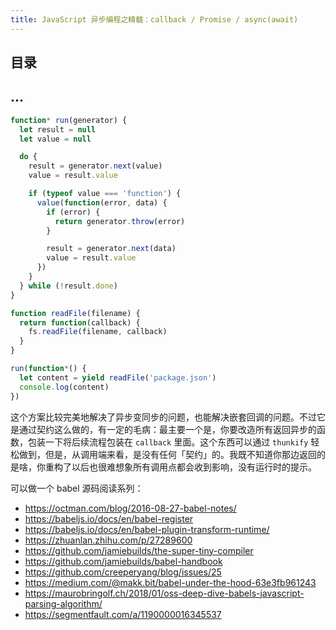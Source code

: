 ```yaml
---
title: JavaScript 异步编程之精髓：callback / Promise / async(await)
---
```


## 目录

## ...

```javascript
function* run(generator) {
  let result = null
  let value = null

  do {
    result = generator.next(value)
    value = result.value

    if (typeof value === 'function') {
      value(function(error, data) {
        if (error) {
          return generator.throw(error)
        }

        result = generator.next(data)
        value = result.value
      })
    }
  } while (!result.done)
}

function readFile(filename) {
  return function(callback) {
    fs.readFile(filename, callback)
  }
}

run(function*() {
  let content = yield readFile('package.json')
  console.log(content)
})
```

这个方案比较完美地解决了异步变同步的问题，也能解决嵌套回调的问题。不过它是通过契约这么做的，有一定的毛病：最主要一个是，你要改造所有返回异步的函数，包装一下将后续流程包装在 `callback` 里面。这个东西可以通过 `thunkify` 轻松做到，但是，从调用端来看，是没有任何「契约」的。我既不知道你那边返回的是啥，你重构了以后也很难想象所有调用点都会收到影响，没有运行时的提示。

可以做一个 babel 源码阅读系列：

* https://octman.com/blog/2016-08-27-babel-notes/
* https://babeljs.io/docs/en/babel-register
* https://babeljs.io/docs/en/babel-plugin-transform-runtime/
* https://zhuanlan.zhihu.com/p/27289600
* https://github.com/jamiebuilds/the-super-tiny-compiler
* https://github.com/jamiebuilds/babel-handbook
* https://github.com/creeperyang/blog/issues/25
* https://medium.com/@makk.bit/babel-under-the-hood-63e3fb961243
* https://maurobringolf.ch/2018/01/oss-deep-dive-babels-javascript-parsing-algorithm/
* https://segmentfault.com/a/1190000016345537
